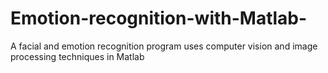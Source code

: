 # Emotion-recognition-with-Matlab-
A facial and emotion recognition program uses computer vision and image processing techniques in Matlab
